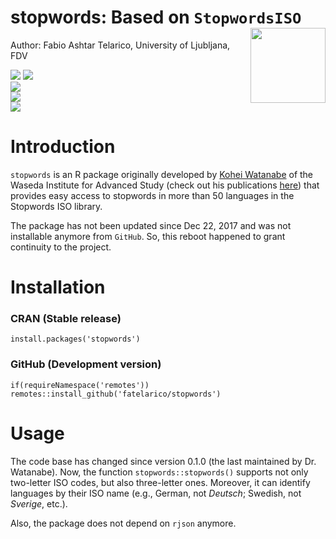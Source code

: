 # stopwords: Based on `StopwordsISO` <img src="man/figures/logo.png" align="right" width="120"/>

Author: Fabio Ashtar Telarico, University of Ljubljana, FDV

<!-- badges: start -->

![](https://img.shields.io/badge/Original%20author-koheiw-lightgrey) ![](https://img.shields.io/badge/R%20CMD-passing-brightgreen)\
![](https://img.shields.io/badge/version-0.2.0-orange)\
![](https://img.shields.io/badge/CRAN-0.2.0-blue)\
![](https://img.shields.io/github/last-commit/fatelarico/stopwords?logo=GitHub&logoColor=orange&style=plastic)

<!-- badges: end -->

# Introduction

`stopwords` is an R package originally developed by [Kohei Watanabe](https://github.com/koheiw) of the Waseda Institute for Advanced Study (check out his publications [here](https://scholar.google.com/citations?user=9BGfT7EAAAAJ&hl=en)) that provides easy access to stopwords in more than 50 languages in the Stopwords ISO library.

The package has not been updated since Dec 22, 2017 and was not installable anymore from `GitHub`. So, this reboot happened to grant continuity to the project.

# Installation

### CRAN (Stable release)

```
install.packages('stopwords')
```

### GitHub (Development version)

```
if(requireNamespace('remotes'))
remotes::install_github('fatelarico/stopwords')
```
# Usage

The code base has changed since version 0.1.0 (the last maintained by Dr. Watanabe). Now, the function `stopwords::stopwords()` supports not only two-letter ISO codes, but also three-letter ones. Moreover, it can identify languages by their ISO name (e.g., German, not *Deutsch*; Swedish, not *Sverige*, etc.).

Also, the package does not depend on `rjson` anymore.